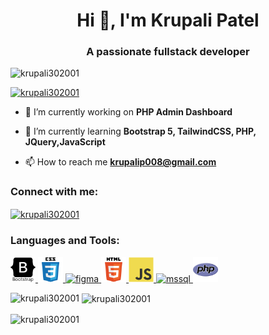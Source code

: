 <h1 align="center">Hi 👋, I'm Krupali Patel</h1>
<h3 align="center">A passionate fullstack developer</h3>

<p align="left"> <img src="https://komarev.com/ghpvc/?username=krupali302001&label=Profile%20views&color=0e75b6&style=flat" alt="krupali302001" /> </p>

<p align="left"> <a href="https://github.com/ryo-ma/github-profile-trophy"><img src="https://github-profile-trophy.vercel.app/?username=krupali302001" alt="krupali302001" /></a> </p>

- 🔭 I’m currently working on **PHP Admin Dashboard**

- 🌱 I’m currently learning **Bootstrap 5, TailwindCSS, PHP, JQuery,JavaScript**

- 📫 How to reach me **krupalip008@gmail.com**

<h3 align="left">Connect with me:</h3>
<p align="left">
<a href="https://linkedin.com/in/krupali302001" target="blank"><img align="center" src="https://raw.githubusercontent.com/rahuldkjain/github-profile-readme-generator/master/src/images/icons/Social/linked-in-alt.svg" alt="krupali302001" height="30" width="40" /></a>
</p>

<h3 align="left">Languages and Tools:</h3>
<p align="left"> <a href="https://getbootstrap.com" target="_blank" rel="noreferrer"> <img src="https://raw.githubusercontent.com/devicons/devicon/master/icons/bootstrap/bootstrap-plain-wordmark.svg" alt="bootstrap" width="40" height="40"/> </a> <a href="https://www.w3schools.com/css/" target="_blank" rel="noreferrer"> <img src="https://raw.githubusercontent.com/devicons/devicon/master/icons/css3/css3-original-wordmark.svg" alt="css3" width="40" height="40"/> </a> <a href="https://www.figma.com/" target="_blank" rel="noreferrer"> <img src="https://www.vectorlogo.zone/logos/figma/figma-icon.svg" alt="figma" width="40" height="40"/> </a> <a href="https://www.w3.org/html/" target="_blank" rel="noreferrer"> <img src="https://raw.githubusercontent.com/devicons/devicon/master/icons/html5/html5-original-wordmark.svg" alt="html5" width="40" height="40"/> </a> <a href="https://developer.mozilla.org/en-US/docs/Web/JavaScript" target="_blank" rel="noreferrer"> <img src="https://raw.githubusercontent.com/devicons/devicon/master/icons/javascript/javascript-original.svg" alt="javascript" width="40" height="40"/> </a> <a href="https://www.microsoft.com/en-us/sql-server" target="_blank" rel="noreferrer"> <img src="https://www.svgrepo.com/show/303229/microsoft-sql-server-logo.svg" alt="mssql" width="40" height="40"/> </a> <a href="https://www.php.net" target="_blank" rel="noreferrer"> <img src="https://raw.githubusercontent.com/devicons/devicon/master/icons/php/php-original.svg" alt="php" width="40" height="40"/> </a> </p>

<p><img align="left" src="https://github-readme-stats.vercel.app/api/top-langs?username=krupali302001&show_icons=true&locale=en&layout=compact" alt="krupali302001" /></p>

<p>&nbsp;<img align="center" src="https://github-readme-stats.vercel.app/api?username=krupali302001&show_icons=true&locale=en" alt="krupali302001" /></p>

<p><img align="center" src="https://github-readme-streak-stats.herokuapp.com/?user=krupali302001&" alt="krupali302001" /></p>
